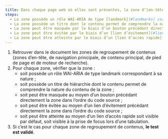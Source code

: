 ```yaml
---
title: Dans chaque page web où elles sont présentes, la zone d’[en-tête](#zone-d-en-tete), de [navigation principale](#menu-et-barre-de-navigation), de [contenu principal](#zone-de-contenu-principal), de [pied de page](#zone-de-pied-de-page) et de [moteur de recherche](#moteur-de-recherche-interne-a-un-site-web) respectent-elles au moins une de ces conditions ?
steps:
  - La zone possède un rôle WAI-ARIA de type [landmark](#landmarks) correspondant à sa nature.
  - La zone possède un titre dont le contenu permet de comprendre la nature du contenu de la zone.
  - La zone peut être masquée par le biais d’un bouton précédent directement la zone dans l’ordre du code source.
  - La zone peut être évitée par le biais d’un [lien d’évitement](#liens-d-evitement-ou-d-acces-rapide) précédent directement la zone dans l’ordre du code source.
  - La zone peut être atteinte par le biais d’un [lien d’accès rapide](#liens-d-evitement-ou-d-acces-rapide) visible ou, à défaut, visible à la prise de focus.
---
```


1. Retrouver dans le document les zones de regroupement de contenus (zones d’en-tête, de navigation principale, de contenu principal, de pied de page et de moteur de recherche).
2. Pour chaque zone, vérifier que la zone :
   - soit possède un rôle WAI-ARIA de type landmark correspondant à sa nature ;
   - soit possède un titre de hiérarchie dont le contenu permet de comprendre la nature du contenu de la zone ;
   - soit peut être masquée au moyen d’un bouton précédant directement la zone dans l’ordre du code source ;
   - soit peut être évitée au moyen d’un lien d’évitement précédant directement la zone dans l’ordre du code source ;
   - soit peut être atteinte au moyen d’un lien d’accès rapide soit visible par défaut, soit visible à la prise de focus lors d’une tabulation.
3. Si c’est le cas pour chaque zone de regroupement de contenus, **le test est validé**.
